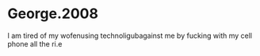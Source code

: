 # George.2008
I am tired of my wofenusing technoligubagainst me by fucking with my cell phone all the ri.e 
